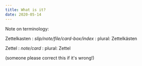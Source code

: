 ```yaml
---
title: What is it?
date: 2020-05-14
---
```


Note on terminology:

Zettelkasten
  : *slip/note/file/card-box/index*
  : plural: Zettelkästen

Zettel 
  : *note/card*
  : plural: Zettel

(someone please correct this if it's wrong!)
